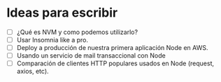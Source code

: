 # Ideas para escribir
- [ ] ¿Qué es NVM y como podemos utilizarlo?
- [ ] Usar Insomnia like a pro.
- [ ] Deploy a producción de nuestra primera aplicación Node en AWS.
- [ ] Usando un servicio de mail transaccional con Node
- [ ] Comparación de clientes HTTP populares usados en Node (request, axios, etc).